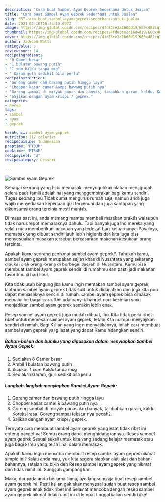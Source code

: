 ```yaml
---
description: "Cara buat Sambel Ayam Geprek Sederhana Untuk Jualan"
title: "Cara buat Sambel Ayam Geprek Sederhana Untuk Jualan"
slug: 557-cara-buat-sambel-ayam-geprek-sederhana-untuk-jualan
date: 2021-02-10T16:46:19.097Z
image: https://img-global.cpcdn.com/recipes/4fd83ce2a16d6d19/680x482cq70/sambel-ayam-geprek-foto-resep-utama.jpg
thumbnail: https://img-global.cpcdn.com/recipes/4fd83ce2a16d6d19/680x482cq70/sambel-ayam-geprek-foto-resep-utama.jpg
cover: https://img-global.cpcdn.com/recipes/4fd83ce2a16d6d19/680x482cq70/sambel-ayam-geprek-foto-resep-utama.jpg
author: Jackson Watts
ratingvalue: 5
reviewcount: 14
recipeingredient:
- "8 Camer besar"
- "1 bulatan bawang putih"
- "1 sdm Kaldu tanpa msg"
- " Garam gula sedikit bila perlu"
recipeinstructions:
- "Goreng camer dan bawang putih hingga layu"
- "Chopper kasar camer &amp; bawang putih nya"
- "Goreng sambal di minyak panas dan banyak, tambahkan garam, kaldu. Koreksi rasa. Goreng sampai tekstur nya pecah2."
- "Sajikan dengan ayam krispi / geprek."
categories:
- Resep
tags:
- sambel
- ayam
- geprek

katakunci: sambel ayam geprek 
nutrition: 117 calories
recipecuisine: Indonesian
preptime: "PT33M"
cooktime: "PT54M"
recipeyield: "3"
recipecategory: Dessert

---
```



![Sambel Ayam Geprek](https://img-global.cpcdn.com/recipes/4fd83ce2a16d6d19/680x482cq70/sambel-ayam-geprek-foto-resep-utama.jpg)

Sebagai seorang yang hobi memasak, menyuguhkan olahan menggugah selera pada famili adalah hal yang menggembirakan bagi kamu sendiri. Tugas seorang ibu Tidak cuma mengurus rumah saja, namun anda juga wajib menyediakan keperluan gizi terpenuhi dan juga santapan yang dikonsumsi orang tercinta mesti mantab.

Di masa  saat ini, anda memang mampu membeli masakan praktis walaupun tidak harus repot memasaknya dahulu. Tapi banyak juga lho mereka yang selalu mau memberikan makanan yang terlezat bagi keluarganya. Pasalnya, memasak yang dibuat sendiri jauh lebih higienis dan kita juga bisa menyesuaikan masakan tersebut berdasarkan makanan kesukaan orang tercinta. 



Apakah kamu seorang penikmat sambel ayam geprek?. Tahukah kamu, sambel ayam geprek merupakan sajian khas di Nusantara yang sekarang disukai oleh orang-orang di berbagai daerah di Nusantara. Kamu bisa membuat sambel ayam geprek sendiri di rumahmu dan pasti jadi makanan favoritmu di hari libur.

Kita tidak usah bingung jika kamu ingin memakan sambel ayam geprek, lantaran sambel ayam geprek tidak sulit untuk didapatkan dan juga kita pun dapat memasaknya sendiri di rumah. sambel ayam geprek bisa dimasak memalui berbagai cara. Kini ada banyak banget cara kekinian yang menjadikan sambel ayam geprek semakin lebih enak.

Resep sambel ayam geprek juga mudah dibuat, lho. Kita tidak perlu ribet-ribet untuk memesan sambel ayam geprek, tetapi Kita mampu menyajikan sendiri di rumah. Bagi Kalian yang ingin menyajikannya, inilah cara membuat sambel ayam geprek yang lezat yang dapat Kamu hidangkan sendiri.

<!--inarticleads1-->

##### Bahan-bahan dan bumbu yang digunakan dalam menyiapkan Sambel Ayam Geprek:

1. Sediakan 8 Camer besar
1. Ambil 1 bulatan bawang putih
1. Siapkan 1 sdm Kaldu tanpa msg
1. Sediakan  Garam, gula sedikit bila perlu




<!--inarticleads2-->

##### Langkah-langkah menyiapkan Sambel Ayam Geprek:

1. Goreng camer dan bawang putih hingga layu
1. Chopper kasar camer &amp; bawang putih nya
1. Goreng sambal di minyak panas dan banyak, tambahkan garam, kaldu. Koreksi rasa. Goreng sampai tekstur nya pecah2.
1. Sajikan dengan ayam krispi / geprek.




Ternyata cara membuat sambel ayam geprek yang lezat tidak ribet ini enteng banget ya! Semua orang dapat menghidangkannya. Resep sambel ayam geprek Sesuai sekali untuk kita yang sedang belajar memasak atau juga bagi kamu yang telah lihai dalam memasak.

Apakah kamu ingin mencoba membuat resep sambel ayam geprek nikmat simple ini? Kalau anda mau, yuk kita segera siapkan alat-alat dan bahan-bahannya, setelah itu bikin deh Resep sambel ayam geprek yang nikmat dan tidak rumit ini. Sungguh gampang kan. 

Maka, daripada anda berlama-lama, ayo langsung aja buat resep sambel ayam geprek ini. Pasti kalian gak akan menyesal sudah buat resep sambel ayam geprek enak tidak ribet ini! Selamat mencoba dengan resep sambel ayam geprek nikmat tidak rumit ini di tempat tinggal kalian sendiri,oke!.

